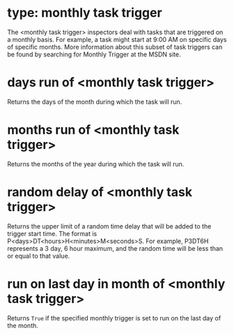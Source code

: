 # type: monthly task trigger

The &lt;monthly task trigger&gt; inspectors deal with tasks that are triggered on a monthly basis. For example, a task might start at 9:00 AM on specific days of specific months. More information about this subset of task triggers can be found by searching for Monthly Trigger at the MSDN site.

# days run of &lt;monthly task trigger&gt;

Returns the days of the month during which the task will run.

# months run of &lt;monthly task trigger&gt;

Returns  the months of the year during which the task will run.

# random delay of &lt;monthly task trigger&gt;

Returns the upper limit of a random time delay that will be added to the trigger start time. The format is P&lt;days&gt;DT&lt;hours&gt;H&lt;minutes&gt;M&lt;seconds&gt;S. For example, P3DT6H represents a 3 day, 6 hour maximum, and the random time will be less than or equal to that value.

# run on last day in month of &lt;monthly task trigger&gt;

Returns `True` if the specified monthly trigger is set to run on the last day of the month.
